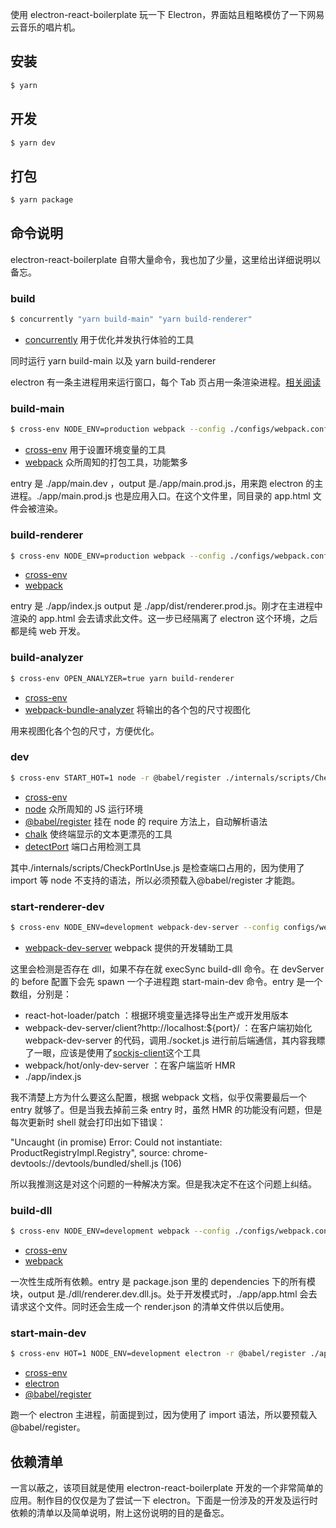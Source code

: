 使用 electron-react-boilerplate 玩一下 Electron，界面姑且粗略模仿了一下网易云音乐的唱片机。

## 安装

```bash
$ yarn
```

## 开发

```bash
$ yarn dev
```

## 打包

```bash
$ yarn package
```

## 命令说明

electron-react-boilerplate 自带大量命令，我也加了少量，这里给出详细说明以备忘。

### build

```bash
$ concurrently "yarn build-main" "yarn build-renderer"
```

- [concurrently](https://www.npmjs.com/package/concurrently) 用于优化并发执行体验的工具

同时运行 yarn build-main 以及 yarn build-renderer

electron 有一条主进程用来运行窗口，每个 Tab 页占用一条渲染进程。[相关阅读](https://electronjs.org/docs/tutorial/application-architecture)

### build-main

```bash
$ cross-env NODE_ENV=production webpack --config ./configs/webpack.config.main.prod.babel.js --colors
```

- [cross-env](https://www.npmjs.com/package/cross-env) 用于设置环境变量的工具
- [webpack](https://webpack.js.org/) 众所周知的打包工具，功能繁多

entry 是 ./app/main.dev ，output 是./app/main.prod.js，用来跑 electron 的主进程。./app/main.prod.js 也是应用入口。在这个文件里，同目录的 app.html 文件会被渲染。

### build-renderer

```bash
$ cross-env NODE_ENV=production webpack --config ./configs/webpack.config.renderer.prod.babel.js --colors
```

- [cross-env](https://www.npmjs.com/package/cross-env)
- [webpack](https://webpack.js.org/)

entry 是 ./app/index.js output 是 ./app/dist/renderer.prod.js。刚才在主进程中渲染的 app.html 会去请求此文件。这一步已经隔离了 electron 这个环境，之后都是纯 web 开发。

### build-analyzer

```bash
$ cross-env OPEN_ANALYZER=true yarn build-renderer
```

- [cross-env](https://www.npmjs.com/package/cross-env)
- [webpack-bundle-analyzer](https://www.npmjs.com/package/webpack-bundle-analyzer) 将输出的各个包的尺寸视图化

用来视图化各个包的尺寸，方便优化。

### dev

```bash
$ cross-env START_HOT=1 node -r @babel/register ./internals/scripts/CheckPortInUse.js && cross-env START_HOT=1 yarn start-renderer-dev
```

- [cross-env](https://www.npmjs.com/package/cross-env)
- [node](https://nodejs.org/en/) 众所周知的 JS 运行环境
- [@babel/register](https://babeljs.io/docs/en/next/babel-register.html) 挂在 node 的 require 方法上，自动解析语法
- [chalk](https://www.npmjs.com/package/chalk) 使终端显示的文本更漂亮的工具
- [detectPort](https://www.npmjs.com/package/detect-port) 端口占用检测工具

其中./internals/scripts/CheckPortInUse.js 是检查端口占用的，因为使用了 import 等 node 不支持的语法，所以必须预载入@babel/register 才能跑。

### start-renderer-dev

```bash
$ cross-env NODE_ENV=development webpack-dev-server --config configs/webpack.config.renderer.dev.babel.js
```

- [webpack-dev-server](https://www.npmjs.com/package/webpack-dev-server) webpack 提供的开发辅助工具

这里会检测是否存在 dll，如果不存在就 execSync build-dll 命令。在 devServer 的 before 配置下会先 spawn 一个子进程跑 start-main-dev 命令。entry 是一个数组，分别是：

- react-hot-loader/patch ：根据环境变量选择导出生产或开发用版本
- webpack-dev-server/client?http://localhost:${port}/ ：在客户端初始化 webpack-dev-server 的代码，调用./socket.js 进行前后端通信，其内容我瞟了一眼，应该是使用了[sockjs-client](https://www.npmjs.com/package/sockjs-client)这个工具
- webpack/hot/only-dev-server ：在客户端监听 HMR
- ./app/index.js

我不清楚上方为什么要这么配置，根据 webpack 文档，似乎仅需要最后一个 entry 就够了。但是当我去掉前三条 entry 时，虽然 HMR 的功能没有问题，但是每次更新时 shell 就会打印出如下错误：

"Uncaught (in promise) Error: Could not instantiate: ProductRegistryImpl.Registry", source: chrome-devtools://devtools/bundled/shell.js (106)

所以我推测这是对这个问题的一种解决方案。但是我决定不在这个问题上纠结。

### build-dll

```bash
$ cross-env NODE_ENV=development webpack --config ./configs/webpack.config.renderer.dev.dll.babel.js --colors
```

- [cross-env](https://www.npmjs.com/package/cross-env)
- [webpack](https://webpack.js.org/)

一次性生成所有依赖。entry 是 package.json 里的 dependencies 下的所有模块，output 是./dll/renderer.dev.dll.js。处于开发模式时，./app/app.html 会去请求这个文件。同时还会生成一个 render.json 的清单文件供以后使用。

### start-main-dev

```bash
$ cross-env HOT=1 NODE_ENV=development electron -r @babel/register ./app/main.dev.js
```

- [cross-env](https://www.npmjs.com/package/cross-env)
- [electron](https://electronjs.org/)
- [@babel/register](https://babeljs.io/docs/en/next/babel-register.html)

跑一个 electron 主进程，前面提到过，因为使用了 import 语法，所以要预载入@babel/register。

## 依赖清单

一言以蔽之，该项目就是使用 electron-react-boilerplate 开发的一个非常简单的应用。制作目的仅仅是为了尝试一下 electron。下面是一份涉及的开发及运行时依赖的清单以及简单说明，附上这份说明的目的是备忘。
